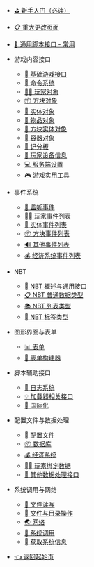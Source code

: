 - [⛳ 新手入门（必读）](zh_CN/Development/)
- [📋 重大更改页面](zh_CN/Development/Changes)
- [💼 通用脚本接口 - 常用](zh_CN/Development/ScriptAPI/ScriptHelp.md)
- 游戏内容接口

  - [🎨 基础游戏接口](zh_CN/Development/GameAPI/Basic.md)
  - [🎯 命令系统](zh_CN/Development/GameAPI/Command.md)
  - [🏃‍♂️ 玩家对象](zh_CN/Development/GameAPI/Player.md)
  - [📦 方块对象](zh_CN/Development/GameAPI/Block.md)
  - [🎈 实体对象](zh_CN/Development/GameAPI/Entity.md)
  - [🧰 物品对象](zh_CN/Development/GameAPI/Item.md)
  - [📮 方块实体对象](zh_CN/Development/GameAPI/BlockEntity.md)
  - [👜 容器对象](zh_CN/Development/GameAPI/Container.md)
  - [📝 记分板](zh_CN/Development/GameAPI/ScoreBoard.md)
  - [📱 玩家设备信息](zh_CN/Development/GameAPI/Device.md)
  - [💻 服务端设置](zh_CN/Development/GameAPI/Server.md)
  - [🎮 游戏实用工具](zh_CN/Development/GameAPI/GameUtils.md)
- 事件系统

  - [🔔 监听事件](zh_CN/Development/EventAPI/Listen.md)
  - [🏃‍♂️ 玩家事件列表](zh_CN/Development/EventAPI/PlayerEvents.md)
  - [🎈 实体事件列表](zh_CN/Development/EventAPI/EntityEvents.md)
  - [📦 方块事件列表](zh_CN/Development/EventAPI/BlockEvents.md)
  - [🔊 其他事件列表](zh_CN/Development/EventAPI/OtherEvents.md)
  - [💰 经济系统事件列表](zh_CN/Development/EventAPI/EconomicEvents.md)
- NBT
  - [🥽 NBT 概述与通用接口](zh_CN/Development/NbtAPI/NBT.md)
  - [📋 NBT 普通数据类型](zh_CN/Development/NbtAPI/NBTValue.md)
  - [📚 NBT 列表类型](zh_CN/Development/NbtAPI/NBTList.md)
  - [📒 NBT 标签类型](zh_CN/Development/NbtAPI/NBTCompound.md)
- 图形界面与表单
  
  - [📊 表单](zh_CN/Development/GuiAPI/Form.md)
  - [📰 表单构建器](zh_CN/Development/GuiAPI/FormBuilder.md)
- 脚本辅助接口

  - [📅 日志系统](zh_CN/Development/ScriptAPI/Logger.md)
  - [💡 加载器相关接口](zh_CN/Development/ScriptAPI/Ll.md)
  - [🛫 国际化](zh_CN/Development/ScriptAPI/i18n.md)
- 配置文件与数据处理

  - [🔨 配置文件](zh_CN/Development/DataAPI/ConfigFile.md)
  - [📦 数据库](zh_CN/Development/DataAPI/DataBase.md)
  - [💰 经济系统](zh_CN/Development/DataAPI/Economy.md)
  - [🏃‍♂️ 玩家绑定数据](zh_CN/Development/DataAPI/PlayerData.md)
  - [🧰 其他数据处理接口](zh_CN/Development/DataAPI/OtherData.md)
- 系统调用与网络
  - [📝 文件读写](zh_CN/Development/SystemAPI/File.md)
  - [📂 文件与目录操作](zh_CN/Development/SystemAPI/FileSystem.md)
  - [🌏 网络](zh_CN/Development/SystemAPI/Network.md)
  - [📡 系统调用](zh_CN/Development/SystemAPI/SystemCall.md)
  - [📜 获取系统信息](zh_CN/Development/SystemAPI/SystemInfo.md)

- [👈 返回起始页](zh_CN/)